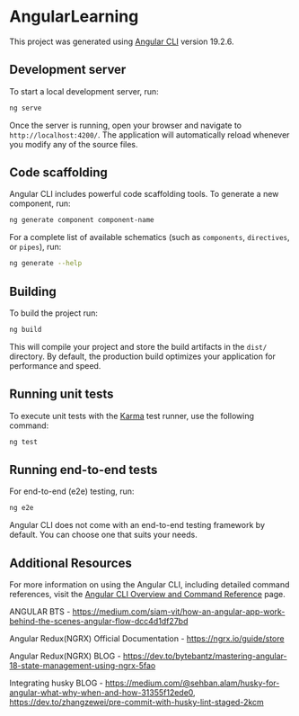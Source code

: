 # AngularLearning

This project was generated using [Angular CLI](https://github.com/angular/angular-cli) version 19.2.6.

## Development server

To start a local development server, run:

```bash
ng serve
```

Once the server is running, open your browser and navigate to `http://localhost:4200/`. The application will automatically reload whenever you modify any of the source files.

## Code scaffolding

Angular CLI includes powerful code scaffolding tools. To generate a new component, run:

```bash
ng generate component component-name
```

For a complete list of available schematics (such as `components`, `directives`, or `pipes`), run:

```bash
ng generate --help
```

## Building

To build the project run:

```bash
ng build
```

This will compile your project and store the build artifacts in the `dist/` directory. By default, the production build optimizes your application for performance and speed.

## Running unit tests

To execute unit tests with the [Karma](https://karma-runner.github.io) test runner, use the following command:

```bash
ng test
```

## Running end-to-end tests

For end-to-end (e2e) testing, run:

```bash
ng e2e
```

Angular CLI does not come with an end-to-end testing framework by default. You can choose one that suits your needs.

## Additional Resources

For more information on using the Angular CLI, including detailed command references, visit the [Angular CLI Overview and Command Reference](https://angular.dev/tools/cli) page.

ANGULAR BTS - https://medium.com/siam-vit/how-an-angular-app-work-behind-the-scenes-angular-flow-dcc4d1df27bd

Angular Redux(NGRX) Official Documentation - https://ngrx.io/guide/store

Angular Redux(NGRX) BLOG - https://dev.to/bytebantz/mastering-angular-18-state-management-using-ngrx-5fao

Integrating husky BLOG - https://medium.com/@sehban.alam/husky-for-angular-what-why-when-and-how-31355f12ede0, https://dev.to/zhangzewei/pre-commit-with-husky-lint-staged-2kcm
